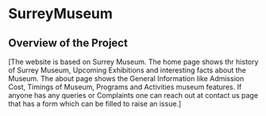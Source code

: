 # SurreyMuseum
## Overview of the Project
[The website is based on Surrey Museum. The home page shows thr history of Surrey Museum, Upcoming Exhibitions and interesting facts about the Museum. The about page shows the General Information like Admission Cost, Timings of Museum, Programs and Activities museum features. If anyone has any queries or Complaints one can reach out at contact us page that has a form which can be filled to raise an issue.]
